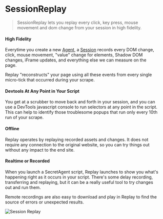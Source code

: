 # SessionReplay

> SessionReplay lets you replay every click, key press, mouse movement and dom change from your session in high fidelity.

#### High Fidelity

Everytime you create a new [Agent](/docs/basic-interfaces/agent), a [Session](/docs/advanced/session) records every DOM change, click, mouse movement, "value" change for elements, Shadow DOM changes, iFrame updates, and everything else we can measure on the page. 

Replay "reconstructs" your page using all these events from every single micro-tick that occurred during your scrape.

#### Devtools At Any Point in Your Script

You get at a scrubber to move back and forth in your session, and you can use a DevTools javascript console to run selectors at any point in the script. This can help to identify those troublesome popups that run only every 10th run of your scrape.

#### Offline

Replay operates by replaying recorded assets and changes. It does not require any connection to the original website, so you can try things out without any impact to the end site.


#### Realtime or Recorded

When you launch a SecretAgent script, Replay launches to show you what's happening right as it occurs in your script. There's some delay recording, transferring and replaying, but it can be a really useful tool to try changes out and run them.

Remote recordings are also easy to download and play in Replay to find the source of errors or unexpected results.

![Session Replay](@/assets/replay@2x.png)
